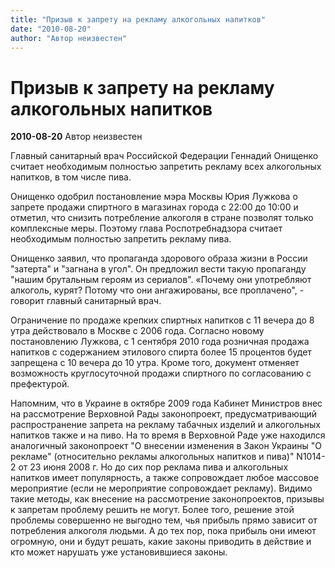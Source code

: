 ```yaml
---
title: "Призыв к запрету на рекламу алкогольных напитков"
date: "2010-08-20"
author: "Автор неизвестен"
---
```


# Призыв к запрету на рекламу алкогольных напитков

**2010-08-20** Автор неизвестен

Главный санитарный врач Российской Федерации Геннадий Онищенко считает необходимым полностью запретить рекламу всех алкогольных напитков, в том числе пива.

Онищенко одобрил постановление мэра Москвы Юрия Лужкова о запрете продажи спиртного в магазинах города с 22:00 до 10:00 и отметил, что снизить потребление алкоголя в стране позволят только комплексные меры. Поэтому глава Роспотребнадзора считает необходимым полностью запретить рекламу пива.

Онищенко заявил, что пропаганда здорового образа жизни в России "затерта" и "загнана в угол". Он предложил вести такую пропаганду "нашим брутальным героям из сериалов". «Почему они употребляют алкоголь, курят? Потому что они ангажированы, все проплачено", - говорит главный санитарный врач.

Ограничение по продаже крепких спиртных напитков с 11 вечера до 8 утра действовало в Москве с 2006 года. Согласно новому постановлению Лужкова, с 1 сентября 2010 года розничная продажа напитков с содержанием этилового спирта более 15 процентов будет запрещена с 10 вечера до 10 утра. Кроме того, документ отменяет возможность круглосуточной продажи спиртного по согласованию с префектурой.

Напомним, что в Украине в октябре 2009 года Кабинет Министров внес на рассмотрение Верховной Рады законопроект, предусматривающий распространение запрета на рекламу табачных изделий и алкогольных напитков также и на пиво. На то время в Верховной Раде уже находился аналогичный законопроект "О внесении изменения в Закон Украины "О рекламе" (относительно рекламы алкогольных напитков и пива)" N1014-2 от 23 июня 2008 г. Но до сих пор реклама пива и алкогольных напитков имеет популярность, а также сопровождает любое массовое мероприятие (если не мероприятие сопровождает рекламу). Видимо такие методы, как внесение на рассмотрение законопроектов, призывы к запретам проблему решить не могут. Более того, решение этой проблемы совершенно не выгодно тем, чья прибыль прямо зависит от потребления алкоголя людьми. А до тех пор, пока прибыль они имеют огромную, они и будут решать, какие законы приводить в действие и кто может нарушать уже установившиеся законы.